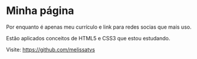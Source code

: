 # Minha página 

Por enquanto é apenas meu currículo e link para redes socias que mais uso.

Estão aplicados conceitos de HTML5 e CSS3 que estou estudando.

Visite: https://github.com/melissatvs
